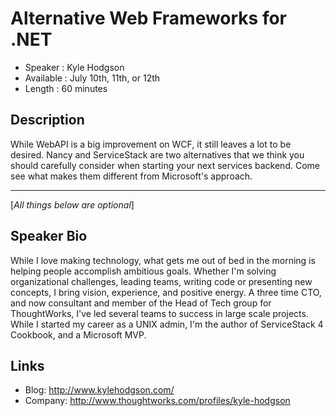 Alternative Web Frameworks for .NET
===================================

* Speaker   : Kyle Hodgson
* Available : July 10th, 11th, or 12th 
* Length    : 60 minutes

Description
-----------

While WebAPI is a big improvement on WCF, it still leaves a lot to be desired. Nancy and ServiceStack are two alternatives that we think you should carefully consider when starting your next services backend. Come see what makes them different from Microsoft's approach.

---------------
[*All things below are optional*]

Speaker Bio
-----------

While I love making technology, what gets me out of bed in the morning is helping people accomplish ambitious goals. Whether I'm solving organizational challenges, leading teams, writing code or presenting new concepts, I bring vision, experience, and positive energy. 
A three time CTO, and now consultant and member of the Head of Tech group for ThoughtWorks, I've led several teams to success in large scale projects. While I started my career as a UNIX admin, I'm the author of ServiceStack 4 Cookbook, and a Microsoft MVP.

Links
-----

* Blog: http://www.kylehodgson.com/
* Company: http://www.thoughtworks.com/profiles/kyle-hodgson

